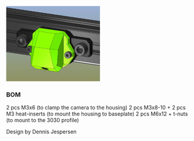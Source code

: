 <img src="./mount.jpg" width="50%">

### BOM
2 pcs M3x6 (to clamp the camera to the housing)
2 pcs M3x8-10 + 2 pcs M3 heat-inserts (to mount the housing to baseplate)
2 pcs M6x12 + t-nuts (to mount to the 3030 profile)

Design by Dennis Jespersen